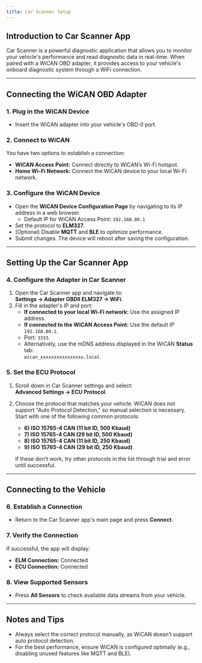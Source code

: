 ```yaml
---
title: Car Scanner Setup
---
```


## Introduction to Car Scanner App

Car Scanner is a powerful diagnostic application that allows you to monitor your vehicle's performance and read diagnostic data in real-time. When paired with a WiCAN OBD adapter, it provides access to your vehicle's onboard diagnostic system through a WiFi connection.


---

## Connecting the WiCAN OBD Adapter

### 1. Plug in the WiCAN Device
- Insert the WiCAN adapter into your vehicle's OBD-II port.

### 2. Connect to WiCAN
You have two options to establish a connection:
- **WiCAN Access Point:** Connect directly to WiCAN’s Wi-Fi hotspot.
- **Home Wi-Fi Network:** Connect the WiCAN device to your local Wi-Fi network.

### 3. Configure the WiCAN Device
- Open the **WiCAN Device Configuration Page** by navigating to its IP address in a web browser.  
  - Default IP for WiCAN Access Point: `192.168.80.1`
- Set the protocol to **ELM327**.
- (Optional) Disable **MQTT** and **BLE** to optimize performance.
- Submit changes. The device will reboot after saving the configuration.

---

## Setting Up the Car Scanner App

### 4. Configure the Adapter in Car Scanner
1. Open the Car Scanner app and navigate to:  
   **Settings -> Adapter OBDII ELM327 -> WiFi**.
2. Fill in the adapter's IP and port:
   - **If connected to your local Wi-Fi network:** Use the assigned IP address.
   - **If connected to the WiCAN Access Point:** Use the default IP `192.168.80.1`.
   - Port: `3333`.
   - Alternatively, use the mDNS address displayed in the WiCAN **Status** tab:  
     `wican_xxxxxxxxxxxxxxxx.local`.

### 5. Set the ECU Protocol
1. Scroll down in Car Scanner settings and select:  
   **Advanced Settings -> ECU Protocol**.
2. Choose the protocol that matches your vehicle. WiCAN does not support "Auto Protocol Detection," so manual selection is necessary. Start with one of the following common protocols:
   - **6) ISO 15765-4 CAN (11 bit ID, 500 Kbaud)**
   - **7) ISO 15765-4 CAN (29 bit ID, 500 Kbaud)**
   - **8) ISO 15765-4 CAN (11 bit ID, 250 Kbaud)**
   - **9) ISO 15765-4 CAN (29 bit ID, 250 Kbaud)**

   If these don't work, try other protocols in the list through trial and error until successful.

---

## Connecting to the Vehicle

### 6. Establish a Connection
- Return to the Car Scanner app's main page and press **Connect**.

### 7. Verify the Connection
If successful, the app will display:
- **ELM Connection:** Connected  
- **ECU Connection:** Connected  

### 8. View Supported Sensors
- Press **All Sensors** to check available data streams from your vehicle.

---

## Notes and Tips
- Always select the correct protocol manually, as WiCAN doesn’t support auto protocol detection.
- For the best performance, ensure WiCAN is configured optimally (e.g., disabling unused features like MQTT and BLE).
